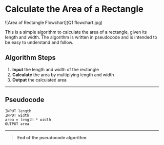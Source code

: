 # Calculate the Area of a Rectangle

![Area of Rectangle Flowchart](Q1 flowchart.jpg)

This is a simple algorithm to calculate the area of a rectangle, given its length and width. The algorithm is written in pseudocode and is intended to be easy to understand and follow.

## Algorithm Steps
1. **Input** the length and width of the rectangle
2. **Calculate** the area by multiplying length and width
3. **Output** the calculated area

---

## Pseudocode
```pseudo
INPUT length
INPUT width
area = length * width
OUTPUT area
```

---

> **End of the pseudocode algorithm**
